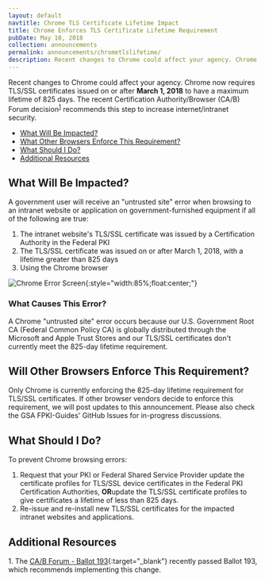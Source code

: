 ```yaml
---
layout: default
navtitle: Chrome TLS Certificate Lifetime Impact
title: Chrome Enforces TLS Certificate Lifetime Requirement
pubDate: May 10, 2018
collection: announcements
permalink: announcements/chrometlslifetime/
description: Recent changes to Chrome could affect your agency. Chrome users may receive errors when browsing to government intranet websites and applications. Starting **March 1, 2018**, Chrome requires all TLS/SSL certificates to have a maximum lifetime of 825 days. You can mitigate the impact for government intranets, applications, and government-furnished equipment by using these procedures.<br><br>
---
```


Recent changes to Chrome could affect your agency. Chrome now requires TLS/SSL certificates issued on or after **March 1, 2018** to have a maximum lifetime of 825 days. The recent Certification Authority/Browser (CA/B) Forum decision<sup>[1](#1)</sup> recommends this step to increase internet/intranet security.  

- [What Will Be Impacted?](#what-will-be-impacted)
- [What Other Browsers Enforce This Requirement?](#what-other-browsers-enforce-this-requirement)
- [What Should I Do?](#what-should-i-do)
- [Additional Resources](#additional-resources)

## What Will Be Impacted?

A government user will receive an "untrusted site" error when browsing to an intranet website or application on government-furnished equipment if all of the following are true: <!--Trying to follow LaChelle's style on the other Hot Topics--more or less-->

1. The intranet website's TLS/SSL certificate was issued by a Certification Authority in the Federal PKI
2. The TLS/SSL certificate was issued on or after March 1, 2018, with a lifetime greater than 825 days
3. Using the Chrome browser

![Chrome Error Screen]({{site.baseurl}}/img/google_ballot193_hot_topic_error.png){:style="width:85%;float:center;"}

### What Causes This Error?<!--I think we've already covered most of this above in What Will Be Impacted except the Trust Store issue. How does the distribution of COMMON from MS and Apple figure into the errors? Add to previous section?  Suggesting deleting this section.--> 
A Chrome "untrusted site" error occurs because our U.S. Government Root CA (Federal Common Policy CA) is globally distributed through the Microsoft and Apple Trust Stores<!--Should we remove the COMMON and Trust Stores issue? When COMMON is removed, then what?--> and our TLS/SSL certificates don't currently meet the 825-day lifetime requirement.

## Will Other Browsers Enforce This Requirement?
Only Chrome is currently enforcing the 825-day lifetime requirement for TLS/SSL certificates. If other browser vendors decide to enforce this requirement, we will post updates to this announcement. Please also check the GSA FPKI-Guides' GitHub Issues for in-progress discussions.

## What Should I Do?
To prevent Chrome browsing errors:
1. Request that your PKI or Federal Shared Service Provider update the certificate profiles for TLS/SSL device certificates in the Federal PKI Certification Authorities, **OR**<!--In the CAs meaning?-->update the TLS/SSL certificate profiles to give certificates a lifetime of less than 825 days.
3. Re-issue and re-install new TLS/SSL certificates for the impacted intranet websites and applications.<!--Can PKI team/SSP do this step also? Update client TLS certificates also?-->

## Additional Resources
<a name="1">1</a>. The [CA/B Forum - Ballot 193](https://cabforum.org/2017/03/17/ballot-193-825-day-certificate-lifetimes/){:target="_blank"} recently passed Ballot 193, which recommends implementing this change. 
